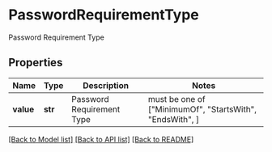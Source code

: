 # PasswordRequirementType

Password Requirement Type

## Properties
Name | Type | Description | Notes
------------ | ------------- | ------------- | -------------
**value** | **str** | Password Requirement Type |  must be one of ["MinimumOf", "StartsWith", "EndsWith", ]

[[Back to Model list]](../README.md#documentation-for-models) [[Back to API list]](../README.md#documentation-for-api-endpoints) [[Back to README]](../README.md)


